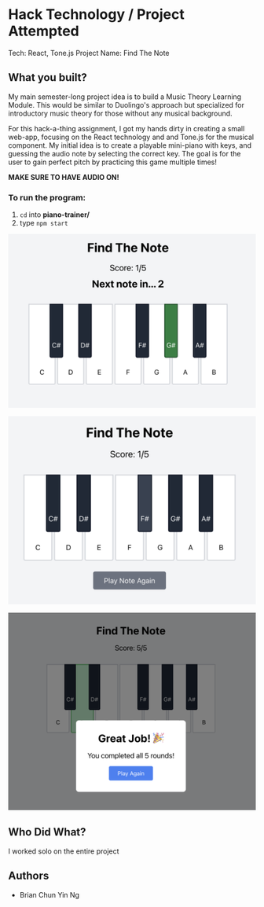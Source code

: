 # Hack Technology / Project Attempted
Tech: React, Tone.js
Project Name: Find The Note

## What you built? 
My main semester-long project idea is to build a Music Theory Learning Module. This would be similar to Duolingo's approach but specialized for introductory music theory  for those without any musical background. 

For this hack-a-thing assignment, I got my hands dirty in creating a small web-app, focusing on the React technology and and Tone.js for the musical component. My initial idea is to create a playable mini-piano with keys, and guessing the audio note by selecting the correct key. The goal is for the user to gain perfect pitch by practicing this game multiple times!

**MAKE SURE TO HAVE AUDIO ON!**
### To run the program:
1) ```cd``` into **piano-trainer/**
2) type ```npm start```

![Guessing the Correct Note](./Screenshot1.png)

![Idle Playing](./Screenshot2.png)

![Winning the Game](./Screenshot3.png)


## Who Did What?
I worked solo on the entire project

## Authors
- Brian Chun Yin Ng
